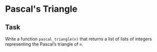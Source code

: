 # Pascal's Triangle

## Task

Write a function `pascal_triangle(n)` that returns a list of lists of integers representing the Pascal’s triangle of `n`.
